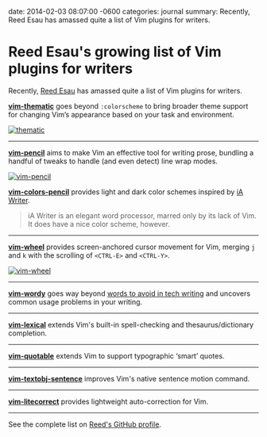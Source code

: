 date: 2014-02-03 08:07:00 -0600
categories: journal
summary: Recently, Reed Esau has amassed quite a list of Vim plugins for writers.

# Reed Esau's growing list of Vim plugins for writers

Recently, [Reed Esau][reed] has amassed quite a list of Vim plugins for writers.

**[vim-thematic][th]** goes beyond `:colorscheme` to bring broader theme
support for changing Vim’s appearance based on your task and environment.

[![thematic][th-screen]][th]

---

**[vim-pencil][pn]** aims to make Vim an effective tool for writing prose, bundling a
handful of tweaks to handle (and even detect) line wrap modes.

[![vim-pencil][pn-screen]][pn]

**[vim-colors-pencil][pc]** provides light and dark color schemes inspired by [iA
Writer][].

> iA Writer is an elegant word processor, marred only by its lack of Vim. It
> does have a nice color scheme, however.

---

**[vim-wheel][wh]** provides screen-anchored cursor movement for Vim, merging `j`
and `k` with the scrolling of `<CTRL-E>` and `<CTRL-Y>`.

[![vim-wheel][wh-screen]][wh]

---

**[vim-wordy][wo]** goes way beyond [words to avoid in tech writing][avoid] and
uncovers common usage problems in your writing.

---

**[vim-lexical][lx]** extends Vim's built-in spell-checking and
thesaurus/dictionary completion.

---

**[vim-quotable][qu]** extends Vim to support typographic ‘smart’ quotes.

---

**[vim-textobj-sentence][ts]** improves Vim's native sentence motion command.

---

**[vim-litecorrect][lc]** provides lightweight auto-correction for Vim.

---

See the complete list on [Reed's GitHub profile][repos].

[reed]: https://github.com/reedes
[repos]: https://github.com/reedes?tab=repositories
[re]: https://github.com/reedes
[lx]: http://github.com/reedes/vim-lexical
[lc]: http://github.com/reedes/vim-litecorrect
[pn]: http://github.com/reedes/vim-pencil
[pc]: http://github.com/reedes/vim-colors-pencil
[qu]: http://github.com/reedes/vim-quotable
[ts]: http://github.com/reedes/vim-textobj-sentence
[th]: http://github.com/reedes/vim-thematic
[wh]: http://github.com/reedes/vim-wheel
[wo]: http://github.com/reedes/vim-wordy

[iA Writer]: http://www.iawriter.com/mac/
[avoid]: /linked/2014010902/words-to-avoid-in-tech-writing

[th-screen]: http://cl.ly/image/193Q3G3x3K3R/th-demo.gif
[pn-screen]: http://cl.ly/image/392D0c0s2H1v/pn-demo.gif
[pc-screen]: http://cl.ly/image/3F3V3Y3d3k1T/pencil-demo.png
[wh-screen]: http://cl.ly/image/1N2q0q132s3r/wh-demo.gif

